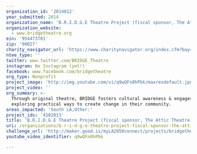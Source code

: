 ```yaml
---
organization_id: '2014012'
year_submitted: 2014
organization_name: 'B.R.I.D.G.E Theatre Project (fiscal sponsor, The Attic Theatre)'
organization_website:
  - www.bridgetheatre.org
ein: '954473701'
zip: '90027'
charity_navigator_url: 'https://www.charitynavigator.org/index.cfm?bay=search.profile&ein=954473701'
ntee_type: ''
twitter: www.twitter.com/BRIDGE_Theatre
instagram: No Instagram (yet!)
facebook: www.facebook.com/bridgetheatre
org_type: Nonprofit
project_image: 'http://img.youtube.com/vi/q9wQFn0hPbk/maxresdefault.jpg'
project_video: ''
org_summary: >-
  Through original theatre, BRIDGE fosters cultural awareness & engages youth in
  exploring practical ways to create change in their community.
areas_impacted: 'South LA,Other:'
project_ids: '4102013'
title: 'B.R.I.D.G.E Theatre Project (fiscal sponsor, The Attic Theatre)'
uri: /organizations/b-r-i-d-g-e-theatre-project-fiscal-sponsor-the-attic-theatre/
challenge_url: 'http://maker.good.is/myLA2050connect/projects/bridgetheatre.html'
youtube_video_identifier: q9wQFn0hPbk

---
```

